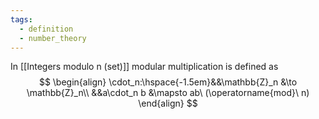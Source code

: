 ```yaml
---
tags:
  - definition
  - number_theory
---
```

In [[Integers modulo n (set)]] modular multiplication is defined as$$
\begin{align}
	\cdot_n:\hspace{-1.5em}&&\mathbb{Z}_n &\to \mathbb{Z}_n\\
	&&a\cdot_n b &\mapsto ab\ (\operatorname{mod}\ n)
\end{align}
$$
